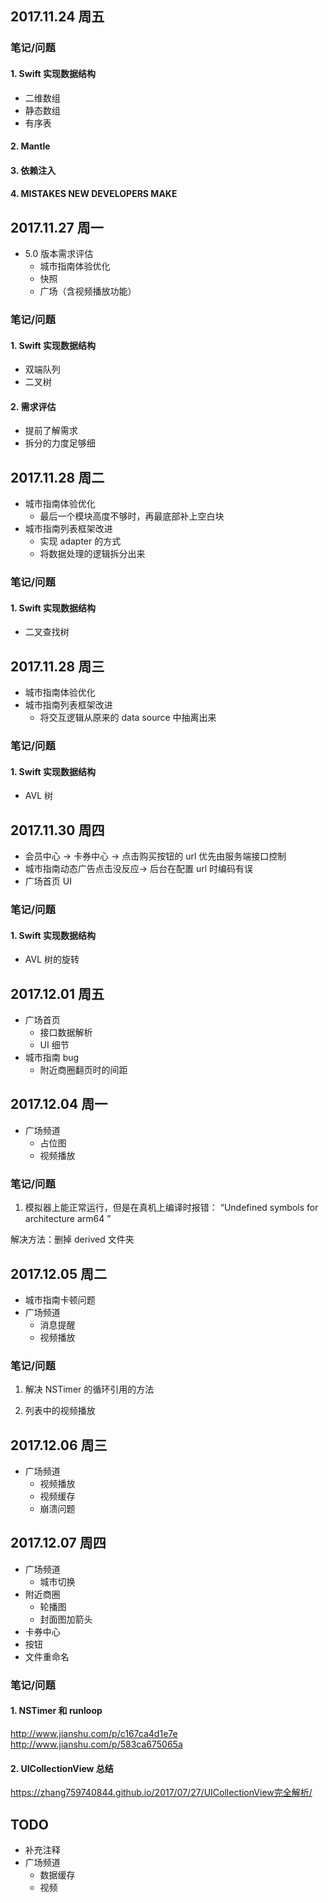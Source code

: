 

## 2017.11.24 周五


### 笔记/问题
#### 1. Swift 实现数据结构
- 二维数组
- 静态数组
- 有序表


#### 2. Mantle

#### 3. 依赖注入

#### 4. MISTAKES NEW DEVELOPERS MAKE




## 2017.11.27 周一

- 5.0 版本需求评估
  - 城市指南体验优化
  - 快照
  - 广场（含视频播放功能）

### 笔记/问题
#### 1. Swift 实现数据结构
- 双端队列
- 二叉树

#### 2. 需求评估
- 提前了解需求
- 拆分的力度足够细


## 2017.11.28 周二


- 城市指南体验优化
  - 最后一个模块高度不够时，再最底部补上空白块
- 城市指南列表框架改进
  - 实现 adapter 的方式
  - 将数据处理的逻辑拆分出来


### 笔记/问题
#### 1. Swift 实现数据结构
- 二叉查找树

## 2017.11.28 周三

- 城市指南体验优化
- 城市指南列表框架改进
  - 将交互逻辑从原来的 data source 中抽离出来

### 笔记/问题
#### 1. Swift 实现数据结构
- AVL 树


## 2017.11.30 周四

- 会员中心 -> 卡券中心 -> 点击购买按钮的 url 优先由服务端接口控制
- 城市指南动态广告点击没反应-> 后台在配置 url 时编码有误
- 广场首页 UI 

### 笔记/问题
#### 1. Swift 实现数据结构
- AVL 树的旋转

## 2017.12.01 周五

- 广场首页
  - 接口数据解析
  - UI 细节
- 城市指南 bug
  - 附近商圈翻页时的间距

  
  
## 2017.12.04 周一

- 广场频道
  - 占位图
  - 视频播放


### 笔记/问题

1. 模拟器上能正常运行，但是在真机上编译时报错：
“Undefined symbols for architecture arm64 ” 

解决方法：删掉 derived 文件夹



## 2017.12.05 周二


- 城市指南卡顿问题
- 广场频道
  - 消息提醒
  - 视频播放

### 笔记/问题

1. 解决 NSTimer 的循环引用的方法

2. 列表中的视频播放



## 2017.12.06 周三
- 广场频道
  - 视频播放
  - 视频缓存
  - 崩溃问题

## 2017.12.07 周四
- 广场频道
  - 城市切换
- 附近商圈
  - 轮播图
  - 封面图加箭头
- 卡券中心
 - 按钮
 - 文件重命名

### 笔记/问题

#### 1. NSTimer 和 runloop
http://www.jianshu.com/p/c167ca4d1e7e
http://www.jianshu.com/p/583ca675065a


#### 2. UICollectionView 总结
https://zhang759740844.github.io/2017/07/27/UICollectionView完全解析/

## TODO


- 补充注释
- 广场频道
  - 数据缓存
  - 视频